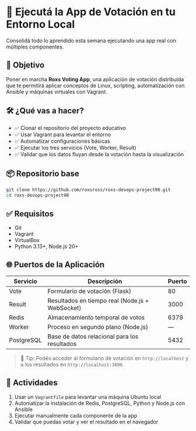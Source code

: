 # 🧪 Ejecutá la App de Votación en tu Entorno Local

Consolidá todo lo aprendido esta semana ejecutando una app real con múltiples componentes.

## 🎯 Objetivo

Poner en marcha **Roxs Voting App**, una aplicación de votación distribuida que te permitirá aplicar conceptos de Linux, scripting, automatización con Ansible y máquinas virtuales con Vagrant.

## 🛠️ ¿Qué vas a hacer?

* ✅ Clonar el repositorio del proyecto educativo
* ✅ Usar Vagrant para levantar el entorno
* ✅ Automatizar configuraciones básicas
* ✅ Ejecutar los tres servicios (Vote, Worker, Result)
* ✅ Validar que los datos fluyan desde la votación hasta la visualización

## 📦 Repositorio base

```bash
git clone https://github.com/roxsross/roxs-devops-project90.git
cd roxs-devops-project90
```

## ✅ Requisitos

* Git
* Vagrant
* VirtualBox
* Python 3.13+, Node.js 20+

## 🌐 Puertos de la Aplicación

| Servicio   | Descripción                                     | Puerto  |
| ---------- | ----------------------------------------------- | ------- |
| Vote       | Formulario de votación (Flask)                  | 80      |
| Result     | Resultados en tiempo real (Node.js + WebSocket) | 3000    |
| Redis      | Almacenamiento temporal de votos                | 6379    |
| Worker     | Proceso en segundo plano (Node.js)              | —       |
| PostgreSQL | Base de datos relacional para los resultados    | 5432    |

> 🧠 *Tip*: Podés acceder al formulario de votación en `http://localhost` y a los resultados en `http://localhost:3000`.

## 🚀 Actividades

1. Usar un `Vagrantfile` para levantar una máquina Ubuntu local
2. Automatizar la instalación de Redis, PostgreSQL, Python y Node.js con Ansible
3. Ejecutar manualmente cada componente de la app
4. Validar que puedas votar y ver el resultado en el navegador